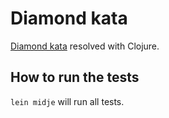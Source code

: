 # Diamond kata

[Diamond kata](http://www.natpryce.com/articles/000807.html) resolved with Clojure.

## How to run the tests

`lein midje` will run all tests.


